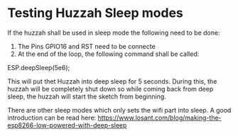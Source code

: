 # Testing Huzzah Sleep modes

If the huzzah shall be used in sleep mode the following need to be done:

1. The Pins GPIO16 and RST need to be connecte
2. At the end of the loop, the following command shall be called:

ESP.deepSleep(5e6);

This will put thet Huzzah into deep sleep for 5 seconds. During this, the huzzah will be completely shut down so while coming back from deep sleep, the huzzah will start the sketch from beginning.

There are other sleep modes which only sets the wifi part into sleep. A good introduction can be read here: https://www.losant.com/blog/making-the-esp8266-low-powered-with-deep-sleep